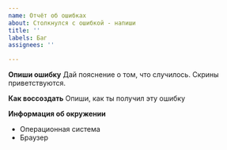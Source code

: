 ```yaml
---
name: Отчёт об ошибках
about: Столкнулся с ошибкой - напиши
title: ''
labels: Баг
assignees: ''

---
```


**Опиши ошибку**
Дай пояснение о том, что случилось. Скрины приветствуются.

**Как воссоздать**
Опиши, как ты получил эту ошибку

**Информация об окружении**
 - Операционная система
 - Браузер
